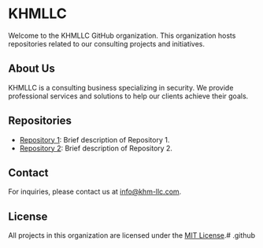 # KHMLLC

Welcome to the KHMLLC GitHub organization. This organization hosts repositories related to our consulting projects and initiatives.

## About Us

KHMLLC is a consulting business specializing in security. We provide professional services and solutions to help our clients achieve their goals.

## Repositories

- [Repository 1](https://github.com/khmllc/repository1): Brief description of Repository 1.
- [Repository 2](https://github.com/khmllc/repository2): Brief description of Repository 2.

## Contact

For inquiries, please contact us at info@khm-llc.com.

## License

All projects in this organization are licensed under the [MIT License](LICENSE).# .github
